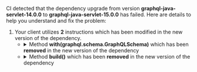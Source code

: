 CI detected that the dependency upgrade from version **graphql-java-servlet-14.0.0** to **graphql-java-servlet-15.0.0** has failed. Here are details to help you understand and fix the problem:
1. Your client utilizes **2** instructions which has been modified in the new version of the dependency.
   * <details>
        <summary>Method <b>with(graphql.schema.GraphQLSchema)</b> which has been <b>removed</b> in the new version of the dependency</summary>
            
        * <details>
          <summary>The failure is identified from the logs generated in the build process. </summary>
          

          </details>
            
        To resolve this issue, there are alternative options available in the new version of the dependency that can replace the incompatible method currently used in the client. You can consider substituting the existing method with one of the following options provided by the new version of the dependency
        ``` java
        DefaultGraphQLServletContext$Builder with(HttpServletRequest);
        ```
     </details>
   * <details>
        <summary>Method <b>build()</b> which has been <b>removed</b> in the new version of the dependency</summary>
            
        * <details>
          <summary>The failure is identified from the logs generated in the build process. </summary>
          
            *   >[[ERROR] /dropwizard-graphql/graphql-core/src/main/java/com/smoketurner/dropwizard/graphql/GraphQLBundle.java:[46,9] cannot find symbol](https://github.com/chains-project/breaking-good/actions/runs/8110103454/job/22166641300#step:4:1794)
            *   An error was detected in line 46 which is making use of an outdated API.
             ``` java
             46   graphql.kickstart.execution.GraphQLQueryInvoker.newBuilder().withPreparsedDocumentProvider(provider).withInstrumentation(factory.getInstrumentations()).build();
            ```

          </details>
            
        To resolve this issue, there are alternative options available in the new version of the dependency that can replace the incompatible method currently used in the client. You can consider substituting the existing method with one of the following options provided by the new version of the dependency
        ``` java
        GraphQLKickstartContext build(HttpServletRequest,HttpServletResponse);
        ```
     </details>


